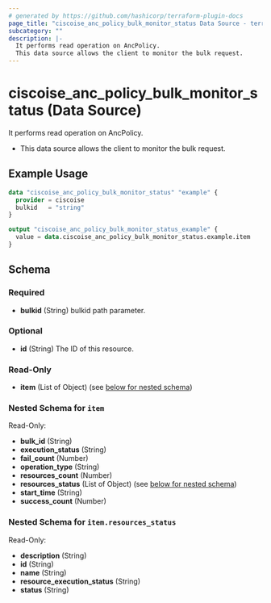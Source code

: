 ```yaml
---
# generated by https://github.com/hashicorp/terraform-plugin-docs
page_title: "ciscoise_anc_policy_bulk_monitor_status Data Source - terraform-provider-ciscoise"
subcategory: ""
description: |-
  It performs read operation on AncPolicy.
  This data source allows the client to monitor the bulk request.
---
```


# ciscoise_anc_policy_bulk_monitor_status (Data Source)

It performs read operation on AncPolicy.

- This data source allows the client to monitor the bulk request.

## Example Usage

```terraform
data "ciscoise_anc_policy_bulk_monitor_status" "example" {
  provider = ciscoise
  bulkid   = "string"
}

output "ciscoise_anc_policy_bulk_monitor_status_example" {
  value = data.ciscoise_anc_policy_bulk_monitor_status.example.item
}
```

<!-- schema generated by tfplugindocs -->
## Schema

### Required

- **bulkid** (String) bulkid path parameter.

### Optional

- **id** (String) The ID of this resource.

### Read-Only

- **item** (List of Object) (see [below for nested schema](#nestedatt--item))

<a id="nestedatt--item"></a>
### Nested Schema for `item`

Read-Only:

- **bulk_id** (String)
- **execution_status** (String)
- **fail_count** (Number)
- **operation_type** (String)
- **resources_count** (Number)
- **resources_status** (List of Object) (see [below for nested schema](#nestedobjatt--item--resources_status))
- **start_time** (String)
- **success_count** (Number)

<a id="nestedobjatt--item--resources_status"></a>
### Nested Schema for `item.resources_status`

Read-Only:

- **description** (String)
- **id** (String)
- **name** (String)
- **resource_execution_status** (String)
- **status** (String)


